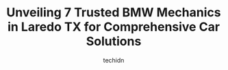 ---
layout: ampstory
image: https://images.unsplash.com/photo-1555428691-388bb2e62bbb?ixlib=rb-4.0.3&ixid=MnwxMjA3fDB8MHxwaG90by1wYWdlfHx8fGVufDB8fHx8&auto=format&fit=crop&w=640&h=853&q=80
author: techidn
featured: false
description: Experience the excellence of automotive service by visiting the 7 best BMW Mechanic in Laredo TX, USA. With their expertise, attention to detail, and commitment to customer satisfaction, you
title: Unveiling 7 Trusted BMW Mechanics in Laredo TX for Comprehensive Car Solutions
cover:
   title: Unveiling 7 Trusted BMW Mechanics in Laredo TX for Comprehensive Car Solutions
   subtitle: Rickpate
   background: https://images.unsplash.com/photo-1555428691-388bb2e62bbb?ixlib=rb-4.0.3&ixid=MnwxMjA3fDB8MHxwaG90by1wYWdlfHx8fGVufDB8fHx8&auto=format&fit=crop&w=640&h=853&q=80

pages: 
 - layout: thirds
   top: <h1>#1 South Texas Auto Rebuilders</h1>
   bottom: "<p>Cant complain.  Quickest major repairs Ive ever seen done and no issues.  So far Ive had suspension, transmission, and electrical repairs and had my vehicle back in 2-</p>"
   background: https://www.knot35.com/toplist/wp-content/uploads/2023/06/best-bmw-mechanic-1-in-laredo-tx-1685834304.jpeg
   backgroundblur: true
 - layout: thirds
   top: <h1>#2 Jerrys Truck and Auto Service</h1>
   bottom: "<p>508 E Calton Rd, Laredo, TX 78041, United States</p>"
   background: https://www.knot35.com/toplist/wp-content/uploads/2023/06/best-bmw-mechanic-2-in-laredo-tx-1685834304.jpeg
   cta:
      link: https://www.knot35.com/toplist/unveiling-7-trusted-bmw-mechanics-in-laredo-tx-for-comprehensive-car-solutions/
      text: Unveiling 7 Trusted BMW Mechanics in Laredo TX for Comprehensive Car Solutions
 - layout: thirds
   top: <h1>#3 Shiloh Automotive Service and Collision Repair Center</h1>
   bottom: "<p>204 Shiloh Dr, Laredo, TX 78045, United States</p>"
   background: https://www.knot35.com/toplist/wp-content/uploads/2023/06/best-bmw-mechanic-3-in-laredo-tx-1685834305.jpeg
   cta:
      link: https://www.knot35.com/toplist/unveiling-7-trusted-bmw-mechanics-in-laredo-tx-for-comprehensive-car-solutions/
      text: Unveiling 7 Trusted BMW Mechanics in Laredo TX for Comprehensive Car Solutions
 - layout: thirds
   top: <h1>#4 Luis Hi-Tech Auto Service, Of South Texas, LHTAS</h1>
   bottom: "<p>2819 Clark Blvd, Laredo, TX 78043, United States</p>"
   background: https://images.unsplash.com/photo-1615749413727-825b59a857b5?ixlib=rb-4.0.3&ixid=MnwxMjA3fDB8MHxwaG90by1wYWdlfHx8fGVufDB8fHx8&auto=format&fit=crop&w=640&h=853&q=80
   cta:
      link: https://www.knot35.com/toplist/unveiling-7-trusted-bmw-mechanics-in-laredo-tx-for-comprehensive-car-solutions/
      text: Unveiling 7 Trusted BMW Mechanics in Laredo TX for Comprehensive Car Solutions
 - layout: thirds
   top: <h1>#5 Oscars Garage</h1>
   bottom: "<p>205 E Saunders St, Laredo, TX 78041, United States</p>"
   background: https://images.unsplash.com/photo-1608501821300-4f99e58bba77?ixlib=rb-4.0.3&ixid=MnwxMjA3fDB8MHxwaG90by1wYWdlfHx8fGVufDB8fHx8&auto=format&fit=crop&w=640&h=853&q=80
   cta:
      link: https://www.knot35.com/toplist/unveiling-7-trusted-bmw-mechanics-in-laredo-tx-for-comprehensive-car-solutions/
      text: Unveiling 7 Trusted BMW Mechanics in Laredo TX for Comprehensive Car Solutions
 - layout: thirds
   top: <h1>#6 Perez Garage Diesel & Auto Machine Shop</h1>
   bottom: "<p>2806 Jaime Zapata Memorial Hwy, Laredo, TX 78043, United States</p>"
   background: https://images.unsplash.com/photo-1496096265110-f83ad7f96608?ixlib=rb-4.0.3&ixid=MnwxMjA3fDB8MHxwaG90by1wYWdlfHx8fGVufDB8fHx8&auto=format&fit=crop&w=640&h=853&q=80
   cta:
      link: https://www.knot35.com/toplist/unveiling-7-trusted-bmw-mechanics-in-laredo-tx-for-comprehensive-car-solutions/
      text: Unveiling 7 Trusted BMW Mechanics in Laredo TX for Comprehensive Car Solutions
 - layout: thirds
   top: <h1>#7 Urieta Auto Repair</h1>
   bottom: "<p>600 S Milmo Ave #5216, Laredo, TX 78043, United States</p>"
   background: https://images.unsplash.com/photo-1595364397663-fca4f075d796?ixlib=rb-4.0.3&ixid=MnwxMjA3fDB8MHxwaG90by1wYWdlfHx8fGVufDB8fHx8&auto=format&fit=crop&w=640&h=853&q=80
   cta:
      link: https://www.knot35.com/toplist/unveiling-7-trusted-bmw-mechanics-in-laredo-tx-for-comprehensive-car-solutions/
      text: Unveiling 7 Trusted BMW Mechanics in Laredo TX for Comprehensive Car Solutions
 - layout: thirds
   middle: Continue reading...
   background: https://images.unsplash.com/photo-1553949345-eb786bb3f7ba?ixlib=rb-4.0.3&ixid=MnwxMjA3fDB8MHxwaG90by1wYWdlfHx8fGVufDB8fHx8&auto=format&fit=crop&w=640&h=853&q=80
   cta:
      link: https://www.knot35.com/toplist/unveiling-7-trusted-bmw-mechanics-in-laredo-tx-for-comprehensive-car-solutions/
      text: Unveiling 7 Trusted BMW Mechanics in Laredo TX for Comprehensive Car Solutions
      
---